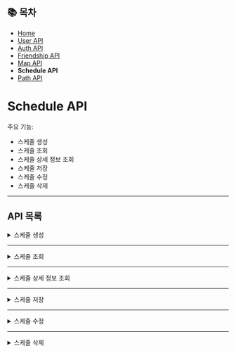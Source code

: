 ## 📚 목차
- [Home](../README.md)
- [User API](UserAPI.md)
- [Auth API](AuthAPI.md)
- [Friendship API](FriendshipAPI.md)
- [Map API](MapAPI.md)
- **Schedule API**
- [Path API](PathAPI.md)

# Schedule API
주요 기능:
- 스케줄 생성
- 스케줄 조회
- 스케줄 상세 정보 조회
- 스케줄 저장
- 스케줄 수정
- 스케줄 삭제

---

## API 목록

<details>
<summary>스케줄 생성</summary>

**POST** `/schedule/create`

> 사용자로부터 입력받은 데이터를 통해 스케줄을 생성합니다.

#### 요청 바디
```json
{
  "selectedPlace": [
    {
      "contentId": "127269",
      "address": "서울특별시 강남구 청담동 66",
      "title": "청담근린공원",
      "latitude": "37.5213524935",
      "longitude": "127.0526155502",
      "cat3": "A02020700",
      "stayMinutes": 60
    },
    {
      "contentId": "2994661",
      "address": "서울특별시 강남구 강남대로 426 (역삼동) ",
      "title": "일상비일상의틈",
      "latitude": "37.5006405461",
      "longitude": "127.0267851551",
      "cat3": "A02030400",
      "stayMinutes": 60
    },
    {
      "contentId": "2867691",
      "address": "대한민국 서울특별시 강남구 봉은사로 524",
      "title": "메가박스 코엑스",
      "latitude": "37.5126572",
      "longitude": "127.0586523",
      "cat3": "A02020200",
      "stayMinutes": 60
    },
    {
      "contentId": "2867691",
      "address": "서울특별시 강남구 압구정로42길 25-10 1~2층",
      "title": "우텐더",
      "latitude": "37.5270487520",
      "longitude": "127.0358085855",
      "cat3": "A05020100",
      "stayMinutes": 60
    }
  ],
  "scheduleName": "test",
  "scheduleAbout": "testabout",
  "scheduleStartTime": "2025-05-07T10:00:00",
  "scheduleEndTime": "2025-05-07T16:00:00",
  "startContentId": "2994661",
  "additionalRecommendation": false
}
```

#### 응답 바디
```json
{
    "scheduleName": "test",
    "scheduleAbout": "testabout",
    "details": [
        {
            "scheduleContent": "일상비일상의틈 방문",
            "scheduleAddress": "서울특별시 강남구 강남대로 426 (역삼동) ",
            "latitude": 37.5006405461,
            "longitude": 127.0267851551,
            "scheduleStartTime": "2025-05-07T10:00:00",
            "scheduleEndTime": "2025-05-07T11:00:00"
        },
        {
            "scheduleContent": "메가박스 코엑스 방문",
            "scheduleAddress": "대한민국 서울특별시 강남구 봉은사로 524",
            "latitude": 37.5126572,
            "longitude": 127.0586523,
            "scheduleStartTime": "2025-05-07T11:47:00",
            "scheduleEndTime": "2025-05-07T12:47:00"
        },
        {
            "scheduleContent": "우텐더 방문",
            "scheduleAddress": "서울특별시 강남구 압구정로42길 25-10 1~2층",
            "latitude": 37.5270487520,
            "longitude": 127.0358085855,
            "scheduleStartTime": "2025-05-07T13:26:00",
            "scheduleEndTime": "2025-05-07T14:26:00"
        },
        {
            "scheduleContent": "청담근린공원 방문",
            "scheduleAddress": "서울특별시 강남구 청담동 66",
            "latitude": 37.5213524935,
            "longitude": 127.0526155502,
            "scheduleStartTime": "2025-05-07T14:50:00",
            "scheduleEndTime": "2025-05-07T15:50:00"
        }
    ]
}
```
</details>

---

<details>
<summary>스케줄 조회</summary>

**GET** `/schedules`

> 회원의 스케줄을 조회합니다.

- 로그인을 진행해 JWT 쿠키가 있어야 함
```javascript
axios
    .get(`${API_BASE_URL}/schedules`, {
        withCredentials: true,
    })
```

#### 응답 바디
```json
[
  {
    "scheduleNo": 1,
    "scheduleName": "스터디 회의",
    "scheduleAbout": "다음 주 프로젝트 스터디 회의 진행",
    "scheduleCreatedDate": "2025-03-04T10:00:00",
    "userId": "user1"
  }
]
```
</details>

---

<details>
<summary>스케줄 상세 정보 조회</summary>

**GET** `/schedules/{scheduleNo}/details`

> 회원의 스케줄의 상세 정보를 조회합니다.

- 로그인을 진행해 JWT 쿠키가 있어야 함
```javascript
axios
    .get(`${API_BASE_URL}/schedules/${scheduleNo}/details`, {
        withCredentials: true,
    })
```

#### 응답 바디
```json
[
  {
    "scheduleDetailNo": 1,
    "scheduleContent": "스터디 장소 도착",
    "scheduleAddress": "서울특별시 마포구 와우산로 94",
    "latitude": 37.550900,
    "longitude": 126.925300,
    "scheduleStartTime": "2025-03-04T13:00:00",
    "scheduleEndTime": "2025-03-04T13:30:00",
    "scheduleNo": 1
  },
  {
    "scheduleDetailNo": 2,
    "scheduleContent": "팀 회의 시작",
    "scheduleAddress": "홍대입구역 근처 카페",
    "latitude": 37.550400,
    "longitude": 126.926000,
    "scheduleStartTime": "2025-03-04T13:30:00",
    "scheduleEndTime": "2025-03-04T15:00:00",
    "scheduleNo": 1
  }
]
```
</details>

---

<details>
<summary>스케줄 저장</summary>

**POST** `/schedules`

> 생성한 스케줄을 저장합니다.
> /schedules/create로 만든 데이터를 그대로 바디에 넣으면 됩니다.

- 로그인을 진행해 JWT 쿠키가 있어야 함
```javascript
axios
    .post(`${API_BASE_URL}/schedules`, {
        withCredentials: true,
    })
```

#### 요청 바디
```json
{
  "scheduleName": "test",
  "scheduleAbout": "testabout",
  "details": [
    {
      "scheduleContent": "일상비일상의틈 방문",
      "scheduleAddress": "서울특별시 강남구 강남대로 426 (역삼동) ",
      "latitude": 37.5006405461,
      "longitude": 127.0267851551,
      "scheduleStartTime": "2025-05-07T10:00:00",
      "scheduleEndTime": "2025-05-07T11:00:00"
    },
    {
      "scheduleContent": "메가박스 코엑스 방문",
      "scheduleAddress": "대한민국 서울특별시 강남구 봉은사로 524",
      "latitude": 37.5126572,
      "longitude": 127.0586523,
      "scheduleStartTime": "2025-05-07T11:47:00",
      "scheduleEndTime": "2025-05-07T12:47:00"
    },
    {
      "scheduleContent": "우텐더 방문",
      "scheduleAddress": "서울특별시 강남구 압구정로42길 25-10 1~2층",
      "latitude": 37.5270487520,
      "longitude": 127.0358085855,
      "scheduleStartTime": "2025-05-07T13:26:00",
      "scheduleEndTime": "2025-05-07T14:26:00"
    },
    {
      "scheduleContent": "청담근린공원 방문",
      "scheduleAddress": "서울특별시 강남구 청담동 66",
      "latitude": 37.5213524935,
      "longitude": 127.0526155502,
      "scheduleStartTime": "2025-05-07T14:50:00",
      "scheduleEndTime": "2025-05-07T15:50:00"
    }
  ]
}
```
</details>

---

<details>
<summary>스케줄 수정</summary>

**PUT** `/schedules`

> 스케줄을 수정해서 저장합니다.

- 로그인을 진행해 JWT 쿠키가 있어야 함
```javascript
axios
    .put(`${API_BASE_URL}/schedules/${scheduleNo}`, {
        withCredentials: true,
    })
```

#### 요청 바디
```json
{
  "scheduleName": "test",
  "scheduleAbout": "testabout",
  "details": [
    {
      "scheduleContent": "일상비일상의틈 방문",
      "scheduleAddress": "서울특별시 강남구 강남대로 426 (역삼동) ",
      "latitude": 37.5006405461,
      "longitude": 127.0267851551,
      "scheduleStartTime": "2025-05-07T10:00:00",
      "scheduleEndTime": "2025-05-07T11:00:00"
    },
    {
      "scheduleContent": "메가박스 코엑스 방문",
      "scheduleAddress": "대한민국 서울특별시 강남구 봉은사로 524",
      "latitude": 37.5126572,
      "longitude": 127.0586523,
      "scheduleStartTime": "2025-05-07T11:47:00",
      "scheduleEndTime": "2025-05-07T12:47:00"
    },
    {
      "scheduleContent": "우텐더 방문",
      "scheduleAddress": "서울특별시 강남구 압구정로42길 25-10 1~2층",
      "latitude": 37.5270487520,
      "longitude": 127.0358085855,
      "scheduleStartTime": "2025-05-07T13:26:00",
      "scheduleEndTime": "2025-05-07T14:26:00"
    },
    {
      "scheduleContent": "청담근린공원 방문",
      "scheduleAddress": "서울특별시 강남구 청담동 66",
      "latitude": 37.5213524935,
      "longitude": 127.0526155502,
      "scheduleStartTime": "2025-05-07T14:50:00",
      "scheduleEndTime": "2025-05-07T15:50:00"
    }
  ]
}
```
</details>

---

<details>
<summary>스케줄 삭제</summary>

**DELETE** `/schedules`

> 스케줄을 삭제합니다.

- 로그인을 진행해 JWT 쿠키가 있어야 함
```javascript
axios
    .delete(`${API_BASE_URL}/schedules/${scheduleNo}`, {
        withCredentials: true,
    })
```
</details>

